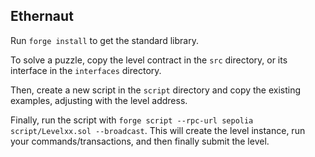 ## Ethernaut

Run `forge install` to get the standard library.

To solve a puzzle, copy the level contract in the `src` directory, or its interface in the `interfaces` directory.

Then, create a new script in the `script` directory and copy the existing examples, adjusting with the level address.

Finally, run the script with `forge script --rpc-url sepolia script/Levelxx.sol --broadcast`. This will create the level
instance, run your commands/transactions, and then finally submit the level.